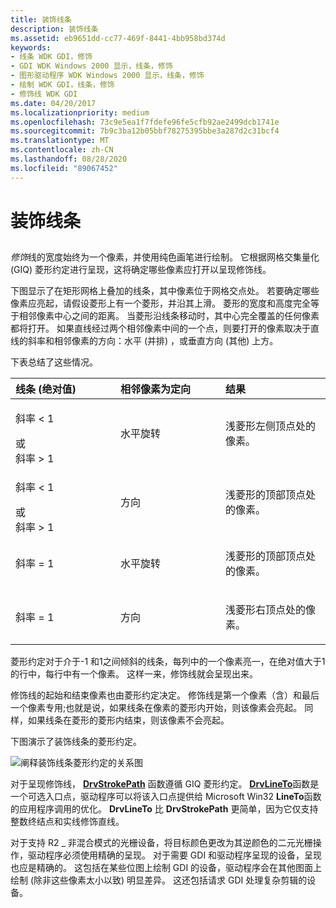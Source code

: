```yaml
---
title: 装饰线条
description: 装饰线条
ms.assetid: eb9651dd-cc77-469f-8441-4bb958bd374d
keywords:
- 线条 WDK GDI，修饰
- GDI WDK Windows 2000 显示，线条，修饰
- 图形驱动程序 WDK Windows 2000 显示，线条，修饰
- 绘制 WDK GDI，线条，修饰
- 修饰线 WDK GDI
ms.date: 04/20/2017
ms.localizationpriority: medium
ms.openlocfilehash: 73c9e5ea1f7fdefe96fe5cfb92ae2499dcb1741e
ms.sourcegitcommit: 7b9c3ba12b05bbf78275395bbe3a287d2c31bcf4
ms.translationtype: MT
ms.contentlocale: zh-CN
ms.lasthandoff: 08/28/2020
ms.locfileid: "89067452"
---
```

# <a name="cosmetic-lines"></a>装饰线条


## <span id="ddk_cosmetic_lines_gg"></span><span id="DDK_COSMETIC_LINES_GG"></span>


*修饰*线的宽度始终为一个像素，并使用纯色画笔进行绘制。 它根据网格交集量化 (GIQ) 菱形约定进行呈现，这将确定哪些像素应打开以呈现修饰线。

下图显示了在矩形网格上叠加的线条，其中像素位于网格交点处。 若要确定哪些像素应亮起，请假设菱形上有一个菱形，并沿其上滑。 菱形的宽度和高度完全等于相邻像素中心之间的距离。 当菱形沿线条移动时，其中心完全覆盖的任何像素都将打开。 如果直线经过两个相邻像素中间的一个点，则要打开的像素取决于直线的斜率和相邻像素的方向：水平 (并排) ，或垂直方向 (其他) 上方。

下表总结了这些情况。

<table>
<colgroup>
<col width="33%" />
<col width="33%" />
<col width="33%" />
</colgroup>
<thead>
<tr class="header">
<th align="left">线条 (绝对值) </th>
<th align="left">相邻像素为定向</th>
<th align="left">结果</th>
</tr>
</thead>
<tbody>
<tr class="odd">
<td align="left"><p>斜率 &lt; 1</p>
<div>
 
</div>
或
<div>
 
</div>
斜率 &gt; 1</td>
<td align="left"><p>水平旋转</p></td>
<td align="left"><p>浅菱形左侧顶点处的像素。</p></td>
</tr>
<tr class="even">
<td align="left"><p>斜率 &lt; 1</p>
<div>
 
</div>
或
<div>
 
</div>
斜率 &gt; 1</td>
<td align="left"><p>方向</p></td>
<td align="left"><p>浅菱形的顶部顶点处的像素。</p></td>
</tr>
<tr class="odd">
<td align="left"><p>斜率 = 1</p></td>
<td align="left"><p>水平旋转</p></td>
<td align="left"><p>浅菱形的顶部顶点处的像素。</p></td>
</tr>
<tr class="even">
<td align="left"><p>斜率 = 1</p></td>
<td align="left"><p>方向</p></td>
<td align="left"><p>浅菱形右顶点处的像素。</p></td>
</tr>
</tbody>
</table>

 

菱形约定对于介于-1 和1之间倾斜的线条，每列中的一个像素亮一，在绝对值大于1的行中，每行中有一个像素。 这样一来，修饰线就会呈现出来。

修饰线的起始和结束像素也由菱形约定决定。 修饰线是第一个像素（含）和最后一个像素专用;也就是说，如果线条在像素的菱形内开始，则该像素会亮起。 同样，如果线条在菱形的菱形内结束，则该像素不会亮起。

下图演示了装饰线条的菱形约定。

![阐释装饰线条菱形约定的关系图](images/102-01b.png)

对于呈现修饰线， [**DrvStrokePath**](/windows/desktop/api/winddi/nf-winddi-drvstrokepath) 函数遵循 GIQ 菱形约定。 [**DrvLineTo**](/windows/desktop/api/winddi/nf-winddi-drvlineto)函数是一个可选入口点，驱动程序可以将该入口点提供给 Microsoft Win32 **LineTo**函数的应用程序调用的优化。 **DrvLineTo** 比 **DrvStrokePath** 更简单，因为它仅支持整数终结点和实线修饰直线。

对于支持 R2 \_ 非混合模式的光栅设备，将目标颜色更改为其逆颜色的二元光栅操作，驱动程序必须使用精确的呈现。 对于需要 GDI 和驱动程序呈现的设备，呈现也应是精确的。 这包括在某些位图上绘制 GDI 的设备，驱动程序会在其他图面上绘制 (除非这些像素太小以致) 明显差异。 这还包括请求 GDI 处理复杂剪辑的设备。

 

